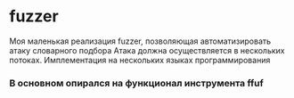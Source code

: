 # fuzzer
Моя маленькая реализация fuzzer, позволяющая автоматизировать атаку словарного подбора
Атака должна осуществляется в нескольких потоках.
Имплементация на нескольких языках программирования

### В основном опирался на функционал инструмента ffuf
